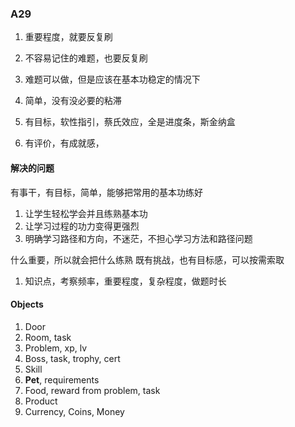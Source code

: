 ### A29

1. 重要程度，就要反复刷
1. 不容易记住的难题，也要反复刷
1. 难题可以做，但是应该在基本功稳定的情况下

1. 简单，没有没必要的粘滞
1. 有目标，软性指引，蔡氏效应，全是进度条，斯金纳盒
1. 有评价，有成就感，

#### 解决的问题

有事干，有目标，简单，能够把常用的基本功练好

1. 让学生轻松学会并且练熟基本功
1. 让学习过程的功力变得更强烈
1. 明确学习路径和方向，不迷茫，不担心学习方法和路径问题

什么重要，所以就会把什么练熟
既有挑战，也有目标感，可以按需索取

1. 知识点，考察频率，重要程度，复杂程度，做题时长

#### Objects

1. Door
1. Room, task
1. Problem, xp, lv
1. Boss, task, trophy, cert
1. Skill
1. **Pet**, requirements
1. Food, reward from problem, task
1. Product
1. Currency, Coins, Money